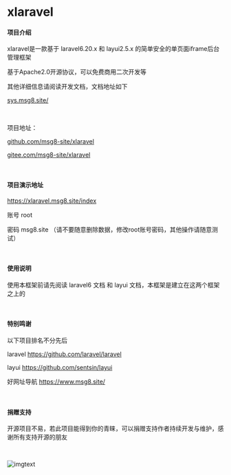 # xlaravel

#### 项目介绍
xlaravel是一款基于 laravel6.20.x 和 layui2.5.x 的简单安全的单页面iframe后台管理框架

基于Apache2.0开源协议，可以免费商用二次开发等

其他详细信息请阅读开发文档，文档地址如下

<a href="https://sys.msg8.site/" target="_blank">sys.msg8.site/</a>


<br>

项目地址：

<a href="https://github.com/msg8-site/xlaravel" target="_blank">github.com/msg8-site/xlaravel</a>

<a href="https://gitee.com/msg8-site/xlaravel" target="_blank">gitee.com/msg8-site/xlaravel</a>

<br>

#### 项目演示地址

https://xlaravel.msg8.site/index

账号  root

密码  msg8.site （请不要随意删除数据，修改root账号密码，其他操作请随意测试）

<br>


#### 使用说明

使用本框架前请先阅读 laravel6 文档 和 layui 文档，本框架是建立在这两个框架之上的

<br>

#### 特别鸣谢

以下项目排名不分先后

laravel    https://github.com/laravel/laravel

layui    https://github.com/sentsin/layui

好网址导航    https://www.msg8.site/

<br>

#### 捐赠支持

开源项目不易，若此项目能得到你的青睐，可以捐赠支持作者持续开发与维护，感谢所有支持开源的朋友

<br>

![imgtext](https://www.msg8.site/tbimg/moneyqrcode.jpg)